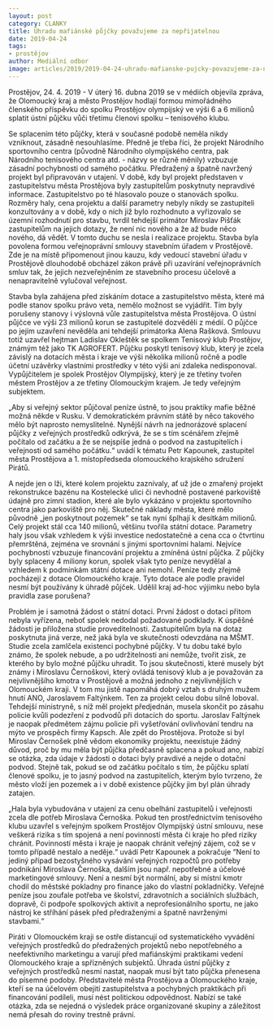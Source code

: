 ```yaml
---
layout: post
category: CLANKY
title: Úhradu mafiánské půjčky považujeme za nepřijatelnou
date: 2019-04-24
tags: 
- prostějov
author: Mediální odbor
image: articles/2019/2019-04-24-uhradu-mafianske-pujcky-povazujeme-za-neprijatelnou.jpg  #751x422 pixelu
---
```

Prostějov, 24. 4. 2019 - V úterý 16. dubna 2019 se v médiích objevila zpráva, že Olomoucký kraj a město Prostějov hodlají formou mimořádného členského příspěvku do spolku Prostějov olympijský ve výši 6 a 6 milionů splatit ústní půjčku vůči třetímu členovi spolku – tenisového klubu.

Se splacením této půjčky, která v současné podobě neměla nikdy vzniknout, zásadně nesouhlasíme. Předně je třeba říci, že projekt Národního sportovního centra (původně Národního olympijského centra, pak Národního tenisového centra atd. - názvy se různě měnily) vzbuzuje zásadní pochybnosti od samého počátku. Předražený a špatně navržený projekt byl připravován v utajení. V době, kdy byl projekt představen v zastupitelstvu města Prostějova byly zastupitelům poskytnuty nepravdivé informace. Zastupitelstvo po té hlasovalo pouze o stanovách spolku. Rozměry haly, cena projektu a další parametry nebyly nikdy se zastupiteli konzultovány a v době, kdy o nich již bylo rozhodnuto a vyřizovalo se územní rozhodnutí pro stavbu, tvrdil tehdejší primátor Miroslav Pišťák zastupitelům na jejich dotazy, že není nic nového a že až bude něco nového, dá vědět. V tomto duchu se nesla i realizace projektu. Stavba byla povolena formou veřejnoprávní smlouvy stavebním úřadem v Prostějově. Zde je na místě připomenout jinou kauzu, kdy vedoucí stavební úřadu v Prostějově dlouhodobě obcházel zákon právě při uzavírání veřejnoprávních smluv tak, že jejich nezveřejněním ze stavebního procesu účelově a nenapravitelně vylučoval veřejnost.

Stavba byla zahájena před získáním dotace a zastupitelstvo města, které má podle stanov spolku právo veta, nemělo možnost se vyjádřit. Tím byly porušeny stanovy i výslovná vůle zastupitelstva města Prostějova. O ústní půjčce ve výši 23 milionů korun se zastupitelé dozvěděli z médií. O půjčce po jejím uzavření nevěděla ani tehdejší primátorka Alena Rašková. Smlouvu totiž uzavřel hejtman Ladislav Okleštěk se spolkem Tenisový klub Prostějov, známým též jako TK AGROFERT. Půjčku poskytl tenisový klub, který je zcela závislý na dotacích města i kraje ve výši několika milionů ročně a podle účetní uzávěrky vlastními prostředky v této výši ani zdaleka nedisponoval. Vypůjčitelem je spolek Prostějov Olympijský, který je ze třetiny tvořen městem Prostějov a ze třetiny Olomouckým krajem. Je tedy veřejným subjektem.

„Aby si veřejný sektor půjčoval peníze ústně, to jsou praktiky mafie běžné možná někde v Rusku. V demokratickém právním státě by něco takového mělo být naprosto nemyslitelné. Nynější návrh na jednorázové splacení půjčky z veřejných prostředků odkrývá, že se s tím scénářem zřejmě počítalo od začátku a že se nejspíše jedná o podvod na zastupitelích i veřejnosti od samého počátku.“ uvádí k tématu Petr Kapounek, zastupitel města Prostějova a 1. místopředseda olomouckého krajského sdružení Pirátů.

A nejde jen o lži, které kolem projektu zaznívaly, ať už jde o zmařený projekt rekonstrukce bazénu na Kostelecké ulici či nevhodně postavené parkoviště údajně pro zimní stadion, které ale bylo vykázáno v projektu sportovního centra jako parkoviště pro něj. Skutečné náklady města, které mělo původně „jen poskytnout pozemek“ se tak nyní šplhají k desítkám milionů. Celý projekt stál cca 140 milionů, většinu tvořila státní dotace. Parametry haly jsou však vzhledem k výši investice nedostatečné a cena cca o čtvrtinu přemrštěná, zejména ve srovnání s jinými sportovními halami. Nejvíce pochybností vzbuzuje financování projektu a zmíněná ústní půjčka. Z půjčky byly splaceny 4 miliony korun, spolek však tyto peníze nevydělal a vzhledem k podmínkám státní dotace ani nemohl. Peníze tedy zřejmě pocházejí z dotace Olomouckého kraje. Tyto dotace ale podle pravidel nesmí být používány k úhradě půjček. Udělil kraj ad-hoc výjimku nebo byla pravidla zase porušena?

Problém je i samotná žádost o státní dotaci. První žádost o dotaci přitom nebyla vyřízena, neboť spolek nedodal požadované podklady. K úspěšné žádosti je přiložena studie proveditelnosti. Zastupitelům byla na dotaz poskytnuta jiná verze, než jaká byla ve skutečnosti odevzdána na MŠMT. Studie zcela zamlčela existenci pochybné půjčky. V tu dobu také bylo známo, že spolek nebude, a po udržitelnosti ani nemůže, tvořit zisk, ze kterého by bylo možné půjčku uhradit. To jsou skutečnosti, které musely být známy i Miroslavu Černoškovi, který ovládá tenisový klub a je považován za nejvlivnějšího kmotra v Prostějově a možná jednoho z nejvlivnějších v Olomouckém kraji. V tom mu jistě napomáhá dobrý vztah s druhým mužem hnutí ANO, Jaroslavem Faltýnkem. Ten za projekt celou dobu silně loboval. Tehdejší ministryně, s níž měl projekt předjednán, musela skončit po zásahu policie kvůli podezření z podvodů při dotacích do sportu. Jaroslav Faltýnek je naopak předmětem zájmu policie při vyšetřování ovlivňování tendru na mýto ve prospěch firmy Kapsch. Ale zpět do Prostějova. Protože si byl Miroslav Černošek plně vědom ekonomiky projektu, neexistuje žádný důvod, proč by mu měla být půjčka předčasně splacena a pokud ano, nabízí se otázka, zda údaje v žádosti o dotaci byly pravdivé a nejde o dotační podvod. Stejně tak, pokud se od začátku počítalo s tím, že půjčku splatí členové spolku, je to jasný podvod na zastupitelích, kterým bylo tvrzeno, že město vloží jen pozemek a i v době existence půjčky jim byl plán úhrady zatajen.

„Hala byla vybudována v utajení za cenu obelhání zastupitelů i veřejnosti zcela dle potřeb Miroslava Černoška. Pokud ten prostřednictvím tenisového klubu uzavřel s veřejným spolkem Prostějov Olympijský ústní smlouvu, nese veškerá rizika s tím spojená a není povinností města či kraje ho před riziky chránit. Povinností města i kraje je naopak chránit veřejný zájem, což se v tomto případě nestalo a neděje.“ uvádí Petr Kapounek a pokračuje “Není to jediný případ bezostyšného vysávání veřejných rozpočtů pro potřeby podnikání Miroslava Černoška, dalším jsou např. nepotřebné a účelové marketingové smlouvy. Není a nesmí být normální, aby si místní kmotr chodil do městské pokladny pro finance jako do vlastní pokladničky. Veřejné peníze jsou zoufale potřeba ve školství, zdravotních a sociálních službách, dopravě, či podpoře spolkových aktivit a neprofesionálního sportu, ne jako nástroj ke stříhání pásek před předraženými a špatně navrženými stavbami.“

Piráti v Olomouckém kraji se ostře distancují od systematického vyvádění veřejných prostředků do předražených projektů nebo nepotřebného a neefektivního marketingu a varují před mafiánskými praktikami vedení Olomouckého kraje a spřízněných subjektů. Úhrada ústní půjčky z veřejných prostředků nesmí nastat, naopak musí být tato půjčka přenesena do písemné podoby. Představitelé města Prostějova a Olomouckého kraje, kteří se na účelovém obejití zastupitelstva a pochybných praktikách při financování podíleli, musí nést politickou odpovědnost. Nabízí se také otázka, zda se nejedná o výsledek práce organizované skupiny a záležitost nemá přesah do roviny trestně právní.
